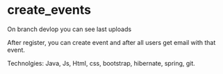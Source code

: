 # create_events

On branch devlop you can see last uploads

After register, you can create event and after all users get email with that event.

Technolgies: Java, Js, Html, css, bootstrap, hibernate, spring, git.
